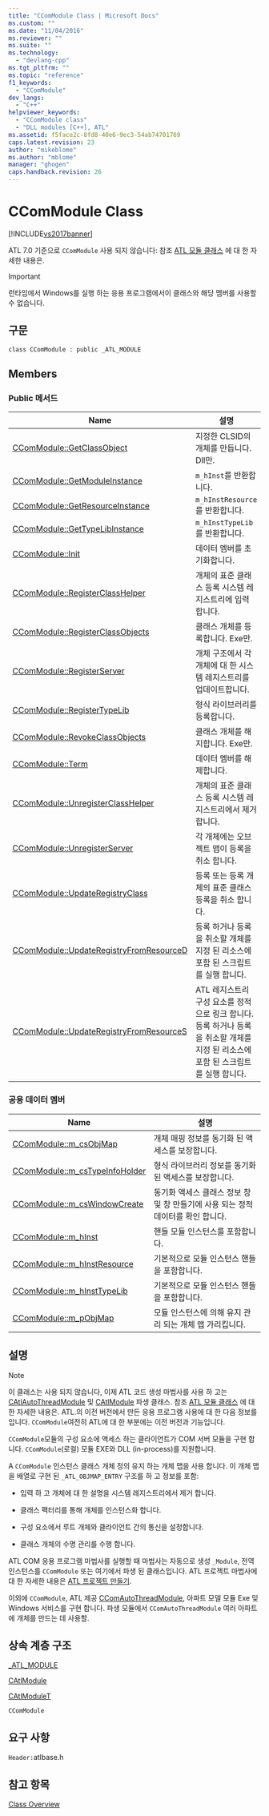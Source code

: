 ```yaml
---
title: "CComModule Class | Microsoft Docs"
ms.custom: ""
ms.date: "11/04/2016"
ms.reviewer: ""
ms.suite: ""
ms.technology: 
  - "devlang-cpp"
ms.tgt_pltfrm: ""
ms.topic: "reference"
f1_keywords: 
  - "CComModule"
dev_langs: 
  - "C++"
helpviewer_keywords: 
  - "CComModule class"
  - "DLL modules [C++], ATL"
ms.assetid: f5face2c-8fd8-40e6-9ec3-54ab74701769
caps.latest.revision: 23
author: "mikeblome"
ms.author: "mblome"
manager: "ghogen"
caps.handback.revision: 26
---
```

# CComModule Class
[!INCLUDE[vs2017banner](../../assembler/inline/includes/vs2017banner.md)]

ATL 7.0 기준으로 `CComModule` 사용 되지 않습니다: 참조  [ATL 모듈 클래스](../../atl/atl-module-classes.md) 에 대 한 자세한 내용은.  
  
> [!IMPORTANT]
>  런타임에서 Windows를 실행 하는 응용 프로그램에서이 클래스와 해당 멤버를 사용할 수 없습니다.  
  
## 구문  
  
```  
class CComModule : public _ATL_MODULE  
```  
  
## Members  
  
### Public 메서드  
  
|Name|설명|  
|----------|--------|  
|[CComModule::GetClassObject](../Topic/CComModule::GetClassObject.md)|지정한 CLSID의 개체를 만듭니다.  Dll만.|  
|[CComModule::GetModuleInstance](../Topic/CComModule::GetModuleInstance.md)|`m_hInst`를 반환합니다.|  
|[CComModule::GetResourceInstance](../Topic/CComModule::GetResourceInstance.md)|`m_hInstResource`를 반환합니다.|  
|[CComModule::GetTypeLibInstance](../Topic/CComModule::GetTypeLibInstance.md)|`m_hInstTypeLib`를 반환합니다.|  
|[CComModule::Init](../Topic/CComModule::Init.md)|데이터 멤버를 초기화합니다.|  
|[CComModule::RegisterClassHelper](../Topic/CComModule::RegisterClassHelper.md)|개체의 표준 클래스 등록 시스템 레지스트리에 입력 합니다.|  
|[CComModule::RegisterClassObjects](../Topic/CComModule::RegisterClassObjects.md)|클래스 개체를 등록합니다.  Exe만.|  
|[CComModule::RegisterServer](../Topic/CComModule::RegisterServer.md)|개체 구조에서 각 개체에 대 한 시스템 레지스트리를 업데이트합니다.|  
|[CComModule::RegisterTypeLib](../Topic/CComModule::RegisterTypeLib.md)|형식 라이브러리를 등록합니다.|  
|[CComModule::RevokeClassObjects](../Topic/CComModule::RevokeClassObjects.md)|클래스 개체를 해지합니다.  Exe만.|  
|[CComModule::Term](../Topic/CComModule::Term.md)|데이터 멤버를 해제합니다.|  
|[CComModule::UnregisterClassHelper](../Topic/CComModule::UnregisterClassHelper.md)|개체의 표준 클래스 등록 시스템 레지스트리에서 제거합니다.|  
|[CComModule::UnregisterServer](../Topic/CComModule::UnregisterServer.md)|각 개체에는 오브젝트 맵이 등록을 취소 합니다.|  
|[CComModule::UpdateRegistryClass](../Topic/CComModule::UpdateRegistryClass.md)|등록 또는 등록 개체의 표준 클래스 등록을 취소 합니다.|  
|[CComModule::UpdateRegistryFromResourceD](../Topic/CComModule::UpdateRegistryFromResourceD.md)|등록 하거나 등록을 취소할 개체를 지정 된 리소스에 포함 된 스크립트를 실행 합니다.|  
|[CComModule::UpdateRegistryFromResourceS](../Topic/CComModule::UpdateRegistryFromResourceS.md)|ATL 레지스트리 구성 요소를 정적으로 링크 합니다.  등록 하거나 등록을 취소할 개체를 지정 된 리소스에 포함 된 스크립트를 실행 합니다.|  
  
### 공용 데이터 멤버  
  
|Name|설명|  
|----------|--------|  
|[CComModule::m\_csObjMap](../Topic/CComModule::m_csObjMap.md)|개체 매핑 정보를 동기화 된 액세스를 보장합니다.|  
|[CComModule::m\_csTypeInfoHolder](../Topic/CComModule::m_csTypeInfoHolder.md)|형식 라이브러리 정보를 동기화 된 액세스를 보장합니다.|  
|[CComModule::m\_csWindowCreate](../Topic/CComModule::m_csWindowCreate.md)|동기화 액세스 클래스 정보 창 및 창 만들기에 사용 되는 정적 데이터를 확인 합니다.|  
|[CComModule::m\_hInst](../Topic/CComModule::m_hInst.md)|핸들 모듈 인스턴스를 포함합니다.|  
|[CComModule::m\_hInstResource](../Topic/CComModule::m_hInstResource.md)|기본적으로 모듈 인스턴스 핸들을 포함합니다.|  
|[CComModule::m\_hInstTypeLib](../Topic/CComModule::m_hInstTypeLib.md)|기본적으로 모듈 인스턴스 핸들을 포함합니다.|  
|[CComModule::m\_pObjMap](../Topic/CComModule::m_pObjMap.md)|모듈 인스턴스에 의해 유지 관리 되는 개체 맵 가리킵니다.|  
  
## 설명  
  
> [!NOTE]
>  이 클래스는 사용 되지 않습니다, 이제 ATL 코드 생성 마법사를 사용 하 고는  [CAtlAutoThreadModule](../../atl/reference/catlautothreadmodule-class.md) 및  [CAtlModule](../../atl/reference/catlmodule-class.md) 파생 클래스.  참조  [ATL 모듈 클래스](../../atl/atl-module-classes.md) 에 대 한 자세한 내용은.  ATL.의 이전 버전에서 만든 응용 프로그램 사용에 대 한 다음 정보를입니다.  `CComModule`여전히 ATL에 대 한 부분에는 이전 버전과 기능입니다.  
  
 `CComModule`모듈의 구성 요소에 액세스 하는 클라이언트가 COM 서버 모듈을 구현 합니다.  `CComModule`\(로컬\) 모듈 EXE와 DLL \(in\-process\)를 지원합니다.  
  
 A `CComModule` 인스턴스 클래스 개체 정의 유지 하는 개체 맵을 사용 합니다.  이 개체 맵을 배열로 구현 된 `_ATL_OBJMAP_ENTRY` 구조를 하 고 정보를 포함:  
  
-   입력 하 고 개체에 대 한 설명을 시스템 레지스트리에서 제거 합니다.  
  
-   클래스 팩터리를 통해 개체를 인스턴스화 합니다.  
  
-   구성 요소에서 루트 개체와 클라이언트 간의 통신을 설정합니다.  
  
-   클래스 개체의 수명 관리를 수행 합니다.  
  
 ATL COM 응용 프로그램 마법사를 실행할 때 마법사는 자동으로 생성 `_Module`, 전역 인스턴스를 `CComModule` 또는 여기에서 파생 된 클래스입니다.  ATL 프로젝트 마법사에 대 한 자세한 내용은 [ATL 프로젝트 만들기](../../atl/reference/creating-an-atl-project.md).  
  
 이외에 `CComModule`, ATL 제공  [CComAutoThreadModule](../../atl/reference/ccomautothreadmodule-class.md), 아파트 모델 모듈 Exe 및 Windows 서비스를 구현 합니다.  파생 모듈에서 `CComAutoThreadModule` 여러 아파트에 개체를 만드는 데 사용할.  
  
## 상속 계층 구조  
 [\_ATL\_MODULE](../Topic/_ATL_MODULE.md)  
  
 [CAtlModule](../../atl/reference/catlmodule-class.md)  
  
 [CAtlModuleT](../../atl/reference/catlmodulet-class.md)  
  
 `CComModule`  
  
## 요구 사항  
 `Header:`atlbase.h  
  
## 참고 항목  
 [Class Overview](../../atl/atl-class-overview.md)